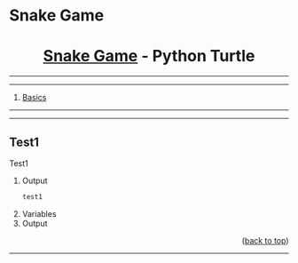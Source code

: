 <a name="readme-top"></a>
# Snake Game

<div align="center">
<!-- Title: -->
<h1><a href="https://github.com/skthati/Turtle/">Snake Game</a> - Python Turtle </h1>
</div>

<!-- Table of contents -->
<hr>
<hr>
<ol>
    <li><a href="#basics">Basics</a> </li>
</ol>
<hr>
<hr>

<!-- Test1  -->
## Test1 <a name="test1"></a>
Test1

1. Output
    ```sh
   test1
   ```
2. Variables
3. Output

<p align="right">(<a href="#readme-top">back to top</a>)</p>
<hr>  

